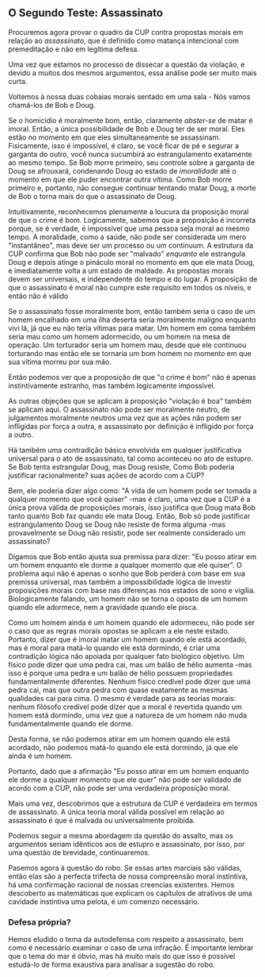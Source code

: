 ## O Segundo Teste: Assassinato

Procuremos agora provar o quadro da CUP contra propostas morais em relação ao *assassinato*, que é definido como matança intencional com premeditação e não em legítima defesa.

Uma vez que estamos no processo de dissecar a questão da violação, e devido a muitos dos mesmos argumentos, essa análise pode ser muito mais curta.

Voltemos à nossa duas cobaias morais sentado em uma sala - Nós vamos chamá-los de Bob e Doug.

Se o homicídio é moralmente bom, então, claramente *abster-se* de matar é imoral. Então, a única possibilidade de Bob e Doug ter de ser moral. Eles estão no momento em que eles simultaneamente se assassinam. Fisicamente, isso é impossível, é claro, se você ficar de pé e segurar a garganta do outro, você nunca sucumbirá ao estrangulamento exatamente ao mesmo tempo. Se Bob morre primeiro, seu controle sobre a garganta de Doug se afrouxará, condenando Doug ao estado de *imoralidade* até o momento em que ele puder encontrar outra vítima. Como Bob morre primeiro e, portanto, não consegue continuar tentando matar Doug, a morte de Bob o torna mais do que o assassinato de Doug.

Intuitivamente, reconhecemos plenamente a loucura da proposição moral de que o crime é bom. Logicamente, sabemos que a proposição é incorreta porque, se é verdade, é impossível que uma pessoa seja moral ao mesmo tempo. A moralidade, como a saúde, não pode ser considerada um mero "instantâneo", mas deve ser um processo ou um continuum. A estrutura da CUP confirma que Bob não pode ser "malvado" *enquanto* ele estrangula Doug e depois atinge o pináculo moral no momento em que ele mata Doug, e imediatamente volta a um estado de maldade. As propostas morais devem ser universais, e independente do tempo e do lugar. A proposição de que o assassinato é moral não cumpre este requisito em todos os níveis, e então não é válido

Se o assassinato fosse moralmente bom, então também seria o caso de um homem encalhado em uma ilha deserta seria moralmente maligno enquanto vivi lá, já que eu não teria vítimas para matar. Um homem em coma também seria mau como um homem adormecido, ou um homem na mesa de operação. Um torturador seria um homem mau, desde que ele continuou torturando mas então ele se tornaria um bom homem no momento em que sua vítima morreu por sua mão.

Então podemos ver que a proposição de que "o crime é bom" não é apenas instintivamente estranho, mas também logicamente impossível.

As outras objeções que se aplicam à proposição "violação é boa" também se aplicam aqui. O assassinato não pode ser moralmente neutro, de julgamentos moralmente neutros uma vez que as ações não podem ser infligidas por força a outra, e assassinato por definição é infligido por força a outro.

Há também uma contradição básica envolvida em qualquer justificativa universal para o ato de assassinato, tal como aconteceu no ato de estupro. Se Bob tenta estrangular Doug, mas Doug resiste, Como Bob poderia justificar racionalmente? suas ações de acordo com a CUP?

Bem, ele poderia dizer algo como: "A vida de um homem pode ser tomada a qualquer momento que você quiser" -mas é claro, uma vez que a CUP é a única prova válida de proposições morais, isso justifica que Doug mata Bob tanto quanto Bob faz quando ele mata Doug. Então, Bob só pode justificar estrangulamento Doug se Doug não resiste de forma alguma -mas provavelmente se Doug não resistir, pode ser realmente considerado um assassinato?

Digamos que Bob então ajusta sua premissa para dizer: "Eu posso atirar em um homem enquanto ele dorme a qualquer momento que ele quiser". O problema aqui não é apenas o sonho que Bob perderá com base em sua premissa universal, mas também a impossibilidade lógica de investir proposições morais com base nas diferenças nos estados de sono e vigília. Biologicamente falando, um homem não se torna o oposto de um homem quando ele adormece, nem a gravidade quando ele pisca.

Como um homem ainda é um homem quando ele adormeceu, não pode ser o caso que as regras morais opostas se aplicam a ele neste estado. Portanto, dizer que é imoral matar um homem quando ele está acordado, mas é moral para matá-lo quando ele está dormindo, é criar uma contradição lógica não apoiada por qualquer fato biológico objetivo. Um físico pode dizer que uma pedra cai, mas um balão de hélio aumenta -mas isso é porque uma pedra e um balão de hélio possuem propriedades fundamentalmente diferentes. Nenhum físico credível pode dizer que uma pedra cai, mas que outra pedra com quase exatamente as mesmas qualidades cai para cima. O mesmo é verdade para as teorias morais: nenhum filósofo credível pode dizer que a moral é revertida quando um homem está dormindo, uma vez que a natureza de um homem não muda fundamentalmente quando ele dorme.

Desta forma, se não podemos atirar em um homem quando ele está acordado, não podemos matá-lo quando ele está dormindo, já que ele ainda é um homem.

Portanto, dado que a afirmação "Eu posso atirar em um homem enquanto ele dorme a qualquer momento que ele quer" não pode ser validado de acordo com a CUP, não pode ser uma verdadeira proposição moral.

Mais uma vez, descobrimos que a estrutura da CUP é verdadeira em termos de assassinato. A única teoria moral válida possível em relação ao assassinato é que é malvada ou universalmente proibida.

Podemos seguir a mesma abordagem da questão do assalto, mas os argumentos seriam idênticos aos de estupro e assassinato, por isso, por uma questão de brevidade, continuaremos.

Pasemos agora à questão do robo. Se essas artes marciais são válidas, então elas são a perfecta trifecta de nossa compreensão moral instintiva, há uma confirmação racional de nossas creencias existentes. Hemos descoberto as matemáticas que explicam os capítulos de atrativos de uma cavidade instintiva uma pelota, é um comenzo necessário.

### Defesa própria?

Hemos eludido o tema da autodefensa com respeito a assassinato, bem como é necessário examinar o caso de uma infração. É importante lembrar que o tema do mar é óbvio, mas há muito mais do que isso é possível estudá-lo de forma exaustiva para analisar a sugestão do robo.
